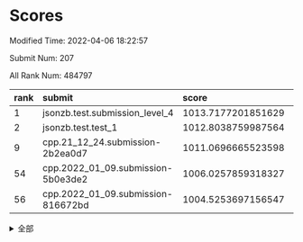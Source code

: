 # Scores

Modified Time: 2022-04-06 18:22:57

Submit Num: 207

All Rank Num: 484797

| rank |               submit               |       score        |       sigma        | pk_num |
| :--- | :--------------------------------- | :----------------- | :----------------- | :----- |
| 1    | jsonzb.test.submission_level_4     | 1013.7177201851629 | 0.8078567679746808 | 9371   |
| 2    | jsonzb.test.test_1                 | 1012.8038759987564 | 0.8221512051827341 | 9370   |
| 9    | cpp.21_12_24.submission-2b2ea0d7   | 1011.0696665523598 | 0.7897371741819278 | 9367   |
| 54   | cpp.2022_01_09.submission-5b0e3de2 | 1006.0257859318327 | 0.7148049189015935 | 9370   |
| 56   | cpp.2022_01_09.submission-816672bd | 1004.5253697156547 | 0.7165407550616346 | 9367   |


<details>
<summary>全部</summary>

| rank |                 submit                 |       score        |       sigma        | pk_num |
| :--- | :------------------------------------- | :----------------- | :----------------- | :----- |
| 1    | jsonzb.test.submission_level_4         | 1013.7177201851629 | 0.8078567679746808 | 9371   |
| 2    | jsonzb.test.test_1                     | 1012.8038759987564 | 0.8221512051827341 | 9370   |
| 3    | gobigger.level_3.submission_level_3_39 | 1011.7891882624607 | 0.7694644082292752 | 9369   |
| 4    | gobigger.level_3.submission_level_3_2  | 1011.4427110291141 | 0.7653306717516464 | 9361   |
| 5    | gobigger.level_3.submission_level_3_18 | 1011.4417622368894 | 0.7769792686762889 | 9368   |
| 6    | gobigger.level_3.submission_level_3_24 | 1011.3587214318708 | 0.7594079468232185 | 9371   |
| 7    | gobigger.level_3.submission_level_3_23 | 1011.1487676575217 | 0.7608851875028687 | 9366   |
| 8    | gobigger.level_3.submission_level_3_12 | 1011.104372485653  | 0.7612607824077812 | 9371   |
| 9    | cpp.21_12_24.submission-2b2ea0d7       | 1011.0696665523598 | 0.7897371741819278 | 9367   |
| 10   | gobigger.level_3.submission_level_3_42 | 1011.061838549592  | 0.7889523565975929 | 9370   |
| 11   | gobigger.level_3.submission_level_3_7  | 1011.0095466680875 | 0.7749832173812425 | 9368   |
| 12   | gobigger.level_3.submission_level_3_43 | 1010.9953122553508 | 0.7679882506710759 | 9368   |
| 13   | gobigger.level_3.submission_level_3_3  | 1010.8463870892708 | 0.7492641773642063 | 9371   |
| 14   | gobigger.level_3.submission_level_3_21 | 1010.757449149043  | 0.7993881294581466 | 9367   |
| 15   | gobigger.level_3.submission_level_3_22 | 1010.7437837079647 | 0.761098692857644  | 9367   |
| 16   | gobigger.level_3.submission_level_3_37 | 1010.6971531289751 | 0.7577299609605317 | 9366   |
| 17   | gobigger.level_3.submission_level_3_45 | 1010.6765626130037 | 0.777165188351295  | 9367   |
| 18   | gobigger.level_3.submission_level_3_19 | 1010.5529363683628 | 0.7671290590280212 | 9368   |
| 19   | gobigger.level_3.submission_level_3_28 | 1010.5291929744    | 0.7571989242190418 | 9370   |
| 20   | gobigger.level_3.submission_level_3_20 | 1010.4110618577819 | 0.8070164192953312 | 9367   |
| 21   | gobigger.level_3.submission_level_3_27 | 1010.3678435227671 | 0.7566169942677189 | 9368   |
| 22   | gobigger.level_3.submission_level_3_9  | 1010.3350305504895 | 0.7599732529345565 | 9371   |
| 23   | gobigger.level_3.submission_level_3_35 | 1010.1622560866999 | 0.7516156226673163 | 9366   |
| 24   | gobigger.level_3.submission_level_3_10 | 1010.104714390059  | 0.7564141045125279 | 9368   |
| 25   | gobigger.level_3.submission_level_3_15 | 1010.0803240054605 | 0.7531519905290888 | 9369   |
| 26   | gobigger.level_3.submission_level_3_41 | 1010.069091365883  | 0.7730051006594961 | 9368   |
| 27   | gobigger.level_3.submission_level_3_47 | 1010.0513962647285 | 0.7604697122761522 | 9368   |
| 28   | gobigger.level_3.submission_level_3_33 | 1010.0319191710179 | 0.7593642384337567 | 9365   |
| 29   | gobigger.level_3.submission_level_3_46 | 1009.9508174923444 | 0.752528592756096  | 9368   |
| 30   | gobigger.level_3.submission_level_3_11 | 1009.9399353251698 | 0.7664449761359833 | 9369   |
| 31   | gobigger.level_3.submission_level_3_38 | 1009.8853811624118 | 0.7465127247931693 | 9366   |
| 32   | gobigger.level_3.submission_level_3_49 | 1009.8374362545768 | 0.7556976956956053 | 9367   |
| 33   | gobigger.level_3.submission_level_3_31 | 1009.817365789458  | 0.7552637448133883 | 9363   |
| 34   | gobigger.level_3.submission_level_3_30 | 1009.816912288451  | 0.7621252150729242 | 9372   |
| 35   | gobigger.level_3.submission_level_3_1  | 1009.758500201662  | 0.7448464555416173 | 9368   |
| 36   | gobigger.level_3.submission_level_3_36 | 1009.6907134340588 | 0.7485495969495767 | 9370   |
| 37   | gobigger.level_3.submission_level_3_34 | 1009.6835612869013 | 0.7571654771650951 | 9369   |
| 38   | gobigger.level_3.submission_level_3_8  | 1009.6462532889512 | 0.7636183843133625 | 9371   |
| 39   | gobigger.level_3.submission_level_3_17 | 1009.5803447257581 | 0.7586953830914879 | 9372   |
| 40   | gobigger.level_3.submission_level_3_26 | 1009.5077849716386 | 0.752715909357184  | 9368   |
| 41   | gobigger.level_3.submission_level_3_4  | 1009.4911741718679 | 0.7650500128977721 | 9366   |
| 42   | gobigger.level_3.submission_level_3_29 | 1009.4406960673678 | 0.7564745818100067 | 9367   |
| 43   | gobigger.level_3.submission_level_3_16 | 1009.4337365731916 | 0.7394533297342712 | 9371   |
| 44   | gobigger.level_3.submission_level_3_13 | 1009.2725962535355 | 0.7525512004101264 | 9370   |
| 45   | gobigger.level_3.submission_level_3_25 | 1009.248979191832  | 0.7403336563681389 | 9367   |
| 46   | gobigger.level_3.submission_level_3_5  | 1009.1556765843311 | 0.7657004254706219 | 9374   |
| 47   | gobigger.level_3.submission_level_3_6  | 1008.9621781684016 | 0.7559374729465498 | 9369   |
| 48   | gobigger.level_3.submission_level_3_32 | 1008.9568766405669 | 0.7701613405275586 | 9364   |
| 49   | gobigger.level_3.submission_level_3_44 | 1008.7947684625846 | 0.7512292216661107 | 9366   |
| 50   | gobigger.level_3.submission_level_3_40 | 1008.7485174542707 | 0.7436274692515907 | 9368   |
| 51   | gobigger.level_3.submission_level_3_48 | 1008.7442888810934 | 0.7488441593869631 | 9370   |
| 52   | gobigger.level_3.submission_level_3_14 | 1008.7372612762404 | 0.7615866798090768 | 9371   |
| 53   | gobigger.level_3.submission_level_3_0  | 1007.9563272785496 | 0.7307784939163199 | 9369   |
| 54   | cpp.2022_01_09.submission-5b0e3de2     | 1006.0257859318327 | 0.7148049189015935 | 9370   |
| 55   | gobigger.level_1.submission_level_1_37 | 1004.6314131314646 | 0.7270551007739124 | 9371   |
| 56   | cpp.2022_01_09.submission-816672bd     | 1004.5253697156547 | 0.7165407550616346 | 9367   |
| 57   | gobigger.level_1.submission_level_1_18 | 1004.3770976071414 | 0.7278296512493266 | 9364   |
| 58   | gobigger.level_1.submission_level_1_45 | 1004.3337339181994 | 0.7149272795879991 | 9370   |
| 59   | gobigger.level_1.submission_level_1_19 | 1004.2628564008467 | 0.7149314328873846 | 9367   |
| 60   | gobigger.level_1.submission_level_1_35 | 1004.2156500986918 | 0.7191693293952166 | 9368   |
| 61   | gobigger.level_1.submission_level_1_40 | 1004.1811084534215 | 0.7212026512726409 | 9363   |
| 62   | gobigger.level_1.submission_level_1_34 | 1004.1487470496141 | 0.7101306328011909 | 9366   |
| 63   | gobigger.level_1.submission_level_1_3  | 1004.1127349274577 | 0.7152734659243628 | 9364   |
| 64   | gobigger.level_1.submission_level_1_30 | 1004.0457377137238 | 0.7222829635138367 | 9365   |
| 65   | gobigger.level_1.submission_level_1_5  | 1003.993625267381  | 0.7246400770760762 | 9366   |
| 66   | gobigger.level_1.submission_level_1_47 | 1003.9422655607532 | 0.718561111633707  | 9371   |
| 67   | gobigger.level_1.submission_level_1_27 | 1003.8228408801774 | 0.7128077740960564 | 9375   |
| 68   | gobigger.level_1.submission_level_1_7  | 1003.8155380110168 | 0.7067202476106608 | 9370   |
| 69   | gobigger.level_1.submission_level_1_13 | 1003.8138389227024 | 0.7130853600700308 | 9372   |
| 70   | gobigger.level_1.submission_level_1_25 | 1003.7460824762197 | 0.7315457746541837 | 9374   |
| 71   | gobigger.level_1.submission_level_1_8  | 1003.5692142665721 | 0.7130613546193852 | 9365   |
| 72   | gobigger.level_1.submission_level_1_26 | 1003.551910135142  | 0.7124155360164679 | 9368   |
| 73   | gobigger.level_1.submission_level_1_43 | 1003.4225821698973 | 0.7231590895283144 | 9364   |
| 74   | gobigger.level_1.submission_level_1_32 | 1003.4036545420462 | 0.7229843189696727 | 9369   |
| 75   | gobigger.level_1.submission_level_1_11 | 1003.3962835276155 | 0.7302173135946979 | 9372   |
| 76   | gobigger.level_1.submission_level_1_14 | 1003.3608360481396 | 0.7091966519010309 | 9373   |
| 77   | gobigger.level_1.submission_level_1_23 | 1003.3310610807248 | 0.7190182403920261 | 9372   |
| 78   | gobigger.level_1.submission_level_1_4  | 1003.2600372538325 | 0.7136442726057785 | 9365   |
| 79   | gobigger.level_1.submission_level_1_41 | 1003.2295053351625 | 0.7313229920560097 | 9367   |
| 80   | gobigger.level_1.submission_level_1_15 | 1003.2281552896077 | 0.708365526199624  | 9368   |
| 81   | gobigger.level_1.submission_level_1_36 | 1003.2260280636216 | 0.7265846527542972 | 9372   |
| 82   | gobigger.level_1.submission_level_1_28 | 1003.1918717247373 | 0.7277437464324076 | 9374   |
| 83   | gobigger.level_1.submission_level_1_46 | 1003.1691132243582 | 0.7198654888991816 | 9368   |
| 84   | gobigger.level_1.submission_level_1_29 | 1003.1598332861956 | 0.7169293221714655 | 9368   |
| 85   | gobigger.level_1.submission_level_1_0  | 1003.1572801483081 | 0.7122634384964829 | 9367   |
| 86   | gobigger.level_1.submission_level_1_20 | 1003.1554361168076 | 0.71928030877891   | 9371   |
| 87   | gobigger.level_1.submission_level_1_22 | 1003.1215627680723 | 0.719026826454502  | 9369   |
| 88   | gobigger.level_1.submission_level_1_12 | 1003.1177764677234 | 0.7070066251559126 | 9367   |
| 89   | gobigger.level_1.submission_level_1_38 | 1003.0411256111706 | 0.7099077408459626 | 9367   |
| 90   | gobigger.level_1.submission_level_1_49 | 1002.9402995486483 | 0.7179146941578445 | 9364   |
| 91   | gobigger.level_1.submission_level_1_16 | 1002.9254690454223 | 0.7052199897941942 | 9373   |
| 92   | gobigger.level_1.submission_level_1_17 | 1002.8478768693458 | 0.7103091332024154 | 9369   |
| 93   | gobigger.level_1.submission_level_1_39 | 1002.8043160939777 | 0.7239506053602877 | 9363   |
| 94   | gobigger.level_1.submission_level_1_24 | 1002.7162984053431 | 0.7163128088812204 | 9366   |
| 95   | gobigger.level_1.submission_level_1_48 | 1002.6802534702341 | 0.7103803297870322 | 9368   |
| 96   | gobigger.level_1.submission_level_1_33 | 1002.6761360593184 | 0.7212934025899254 | 9372   |
| 97   | gobigger.level_1.submission_level_1_1  | 1002.6018298245407 | 0.7237103602455918 | 9374   |
| 98   | gobigger.level_1.submission_level_1_21 | 1002.591973356873  | 0.7052698374468803 | 9368   |
| 99   | gobigger.level_1.submission_level_1_44 | 1002.5698717274539 | 0.715538277016795  | 9366   |
| 100  | gobigger.level_1.submission_level_1_42 | 1002.4174470653012 | 0.7115359664596542 | 9369   |
| 101  | gobigger.level_1.submission_level_1_9  | 1002.2760998976712 | 0.7130275628576066 | 9371   |
| 102  | gobigger.level_1.submission_level_1_2  | 1002.0978914049215 | 0.7202748509945662 | 9365   |
| 103  | gobigger.level_1.submission_level_1_6  | 1002.0243635385887 | 0.7108409258006118 | 9367   |
| 104  | gobigger.level_1.submission_level_1_10 | 1001.999703140925  | 0.7046749867337926 | 9371   |
| 105  | gobigger.level_1.submission_level_1_31 | 1001.8744275122298 | 0.7075651973996443 | 9366   |
| 106  | gobigger.random.submission_random_10   | 997.6701230402541  | 0.7003755150290902 | 9363   |
| 107  | gobigger.random.submission_random_39   | 997.5910844832833  | 0.7110399897958809 | 9372   |
| 108  | gobigger.random.submission_random_9    | 997.1893473821942  | 0.7122852810476976 | 9370   |
| 109  | gobigger.random.submission_random_6    | 997.002081401977   | 0.7183435818484358 | 9370   |
| 110  | gobigger.random.submission_random_34   | 996.9578558798995  | 0.7113110170441835 | 9367   |
| 111  | gobigger.random.submission_random_3    | 996.9379266376609  | 0.7032103945602567 | 9368   |
| 112  | gobigger.random.submission_random_40   | 996.9069051320388  | 0.7082649453920316 | 9370   |
| 113  | gobigger.random.submission_random_12   | 996.8944433031705  | 0.706687921594136  | 9366   |
| 114  | gobigger.random.submission_random_7    | 996.8645178099353  | 0.7194337277586345 | 9371   |
| 115  | gobigger.random.submission_random_42   | 996.7880896242915  | 0.7081236416661043 | 9363   |
| 116  | gobigger.random.submission_random_48   | 996.7511143185297  | 0.7138850993794297 | 9372   |
| 117  | gobigger.random.submission_random_24   | 996.7306097303     | 0.7143169262427204 | 9374   |
| 118  | gobigger.random.submission_random_41   | 996.6997352839568  | 0.7043435563709904 | 9365   |
| 119  | gobigger.random.submission_random_31   | 996.6680074931962  | 0.7101418744524307 | 9367   |
| 120  | gobigger.random.submission_random_45   | 996.6175869115091  | 0.711709269404641  | 9364   |
| 121  | gobigger.random.submission_random_0    | 996.5555445776553  | 0.7058289122451076 | 9360   |
| 122  | gobigger.random.submission_random_20   | 996.5228778791678  | 0.7084315752681579 | 9366   |
| 123  | gobigger.random.submission_random_43   | 996.4861329112614  | 0.7128951656219396 | 9370   |
| 124  | gobigger.random.submission_random_25   | 996.389686579771   | 0.7173694262731202 | 9367   |
| 125  | gobigger.random.submission_random_49   | 996.3550727216397  | 0.7033634869126427 | 9364   |
| 126  | gobigger.random.submission_random_16   | 996.265815876274   | 0.7142199766301517 | 9366   |
| 127  | gobigger.random.submission_random_14   | 996.0877819426754  | 0.7093581841530495 | 9370   |
| 128  | gobigger.random.submission_random_18   | 996.0730764097959  | 0.7088304913211632 | 9365   |
| 129  | gobigger.random.submission_random_28   | 996.0555123165503  | 0.7087170040954116 | 9370   |
| 130  | gobigger.random.submission_random_33   | 996.0198442960262  | 0.711655941856981  | 9363   |
| 131  | gobigger.random.submission_random_21   | 996.0135240935457  | 0.7099108204641227 | 9369   |
| 132  | gobigger.random.submission_random_30   | 995.9694453364033  | 0.7224996744649963 | 9371   |
| 133  | gobigger.random.submission_random_8    | 995.950801677349   | 0.7074871129915937 | 9369   |
| 134  | gobigger.random.submission_random_11   | 995.9496309204194  | 0.7114051495963845 | 9365   |
| 135  | gobigger.random.submission_random_37   | 995.9297463391641  | 0.7161845635434749 | 9366   |
| 136  | gobigger.random.submission_random_29   | 995.9187536897946  | 0.7112788269410508 | 9371   |
| 137  | gobigger.random.submission_random_19   | 995.7760196296075  | 0.7063956051088439 | 9370   |
| 138  | gobigger.random.submission_random_17   | 995.7125491244079  | 0.723999489576576  | 9370   |
| 139  | gobigger.random.submission_random_32   | 995.7121702856291  | 0.7115497171918562 | 9368   |
| 140  | gobigger.random.submission_random_38   | 995.6975893753281  | 0.6997027694860678 | 9371   |
| 141  | gobigger.random.submission_random_1    | 995.6626529956042  | 0.7208412482148837 | 9371   |
| 142  | gobigger.random.submission_random_4    | 995.6378999676896  | 0.7060587568010326 | 9365   |
| 143  | gobigger.random.submission_random_47   | 995.6226472806366  | 0.714749998379024  | 9360   |
| 144  | gobigger.random.submission_random_26   | 995.590424466222   | 0.7160615376818367 | 9366   |
| 145  | gobigger.random.submission_random_13   | 995.5339013743442  | 0.7199140130641298 | 9368   |
| 146  | gobigger.random.submission_random_35   | 995.4808273944827  | 0.7109544994608884 | 9366   |
| 147  | gobigger.random.submission_random_5    | 995.4550250416255  | 0.7085644287315057 | 9367   |
| 148  | gobigger.random.submission_random_36   | 995.3875434541216  | 0.7137248293799966 | 9364   |
| 149  | gobigger.random.submission_random_22   | 995.32407142988    | 0.7078615771547022 | 9367   |
| 150  | gobigger.random.submission_random_23   | 995.1702686229197  | 0.7131751988043873 | 9361   |
| 151  | gobigger.random.submission_random_44   | 995.0865004651654  | 0.711047606397297  | 9368   |
| 152  | gobigger.random.submission_random_15   | 995.0842014073398  | 0.7227197421784383 | 9371   |
| 153  | gobigger.random.submission_random_2    | 994.9401641269284  | 0.7235640592642728 | 9366   |
| 154  | gobigger.random.submission_random_46   | 994.9351241950257  | 0.7051205731356074 | 9370   |
| 155  | gobigger.random.submission_random_27   | 994.7144363759097  | 0.7097913751020218 | 9365   |
| 156  | gobigger.level_2.submission_level_2_16 | 994.7093238062566  | 0.7172681892355002 | 9370   |
| 157  | gobigger.level_2.submission_level_2_5  | 993.6875585797625  | 0.758262740868958  | 9372   |
| 158  | gobigger.level_2.submission_level_2_2  | 993.1892390067009  | 0.7399495033656057 | 9364   |
| 159  | gobigger.level_2.submission_level_2_1  | 993.0710855182806  | 0.7345851337218283 | 9368   |
| 160  | gobigger.level_2.submission_level_2_47 | 993.046576137009   | 0.7405310215524508 | 9366   |
| 161  | gobigger.level_2.submission_level_2_12 | 993.0187932413077  | 0.7372837577069666 | 9367   |
| 162  | gobigger.level_2.submission_level_2_48 | 992.9513707970012  | 0.7367016750485242 | 9362   |
| 163  | gobigger.level_2.submission_level_2_3  | 992.8888638745749  | 0.736187355903153  | 9364   |
| 164  | gobigger.level_2.submission_level_2_25 | 992.8849254379516  | 0.7536096190396167 | 9368   |
| 165  | gobigger.level_2.submission_level_2_26 | 992.7811823070547  | 0.7534238541965613 | 9367   |
| 166  | gobigger.level_2.submission_level_2_32 | 992.7475044573266  | 0.7465311145605235 | 9373   |
| 167  | gobigger.level_2.submission_level_2_17 | 992.7424973888182  | 0.7474992697718778 | 9365   |
| 168  | gobigger.level_2.submission_level_2_22 | 992.6893128088565  | 0.7497018119338065 | 9368   |
| 169  | gobigger.level_2.submission_level_2_43 | 992.6869973695077  | 0.763309908858404  | 9359   |
| 170  | gobigger.level_2.submission_level_2_42 | 992.6441229698512  | 0.7461198411557756 | 9372   |
| 171  | gobigger.level_2.submission_level_2_45 | 992.6296615516238  | 0.7505900563244957 | 9371   |
| 172  | gobigger.level_2.submission_level_2_36 | 992.5670470843772  | 0.7448107967634516 | 9375   |
| 173  | gobigger.level_2.submission_level_2_8  | 992.3678642501533  | 0.7372491411131372 | 9371   |
| 174  | gobigger.level_2.submission_level_2_6  | 992.2721403860344  | 0.7395720480846579 | 9371   |
| 175  | gobigger.level_2.submission_level_2_11 | 992.2619697174347  | 0.7448019465949477 | 9365   |
| 176  | gobigger.level_2.submission_level_2_31 | 992.2381054253428  | 0.7395999153655216 | 9372   |
| 177  | gobigger.level_2.submission_level_2_15 | 992.181805530088   | 0.7709117948829178 | 9372   |
| 178  | gobigger.level_2.submission_level_2_20 | 992.1529252431594  | 0.741672764268683  | 9370   |
| 179  | gobigger.level_2.submission_level_2_44 | 992.1242304927739  | 0.7306204722012686 | 9371   |
| 180  | gobigger.level_2.submission_level_2_34 | 992.029013620864   | 0.7543118324231429 | 9367   |
| 181  | gobigger.level_2.submission_level_2_37 | 991.9628231181608  | 0.75210532980931   | 9373   |
| 182  | gobigger.level_2.submission_level_2_49 | 991.8368199755505  | 0.7569661775973598 | 9364   |
| 183  | gobigger.level_2.submission_level_2_40 | 991.833459547309   | 0.7453619362616869 | 9367   |
| 184  | gobigger.level_2.submission_level_2_35 | 991.806551228676   | 0.7511394151159981 | 9369   |
| 185  | gobigger.level_2.submission_level_2_23 | 991.7915972536605  | 0.7375263119244689 | 9369   |
| 186  | gobigger.level_2.submission_level_2_7  | 991.7882195812432  | 0.7497259857887949 | 9364   |
| 187  | gobigger.level_2.submission_level_2_14 | 991.7470320586502  | 0.7514764621730957 | 9370   |
| 188  | gobigger.level_2.submission_level_2_38 | 991.6921930168153  | 0.752152389745452  | 9369   |
| 189  | gobigger.level_2.submission_level_2_39 | 991.6840136357658  | 0.7362161145660673 | 9367   |
| 190  | gobigger.level_2.submission_level_2_46 | 991.6776800483602  | 0.7606780112177978 | 9368   |
| 191  | gobigger.level_2.submission_level_2_33 | 991.6450287934299  | 0.7442285863874081 | 9369   |
| 192  | gobigger.level_2.submission_level_2_30 | 991.6333736640297  | 0.7469632065409597 | 9368   |
| 193  | gobigger.level_2.submission_level_2_4  | 991.4996456545973  | 0.7478719041941567 | 9368   |
| 194  | gobigger.level_2.submission_level_2_27 | 991.4159174669355  | 0.7557593838096234 | 9365   |
| 195  | gobigger.level_2.submission_level_2_24 | 991.3056510651977  | 0.735599180403204  | 9367   |
| 196  | gobigger.level_2.submission_level_2_21 | 991.2132039156078  | 0.7393892671649758 | 9370   |
| 197  | gobigger.level_2.submission_level_2_41 | 991.1254946641803  | 0.7580097068447311 | 9368   |
| 198  | gobigger.level_2.submission_level_2_9  | 991.1037560392108  | 0.7565844358254076 | 9374   |
| 199  | gobigger.level_2.submission_level_2_29 | 990.9702844133706  | 0.7533942724199079 | 9373   |
| 200  | gobigger.level_2.submission_level_2_19 | 990.9533608729162  | 0.7794397114350663 | 9366   |
| 201  | gobigger.level_2.submission_level_2_18 | 990.9277457498657  | 0.7477204223689657 | 9365   |
| 202  | gobigger.level_2.submission_level_2_13 | 990.8882197229767  | 0.7546389695045714 | 9365   |
| 203  | gobigger.level_2.submission_level_2_10 | 990.6885139284293  | 0.7463458849254273 | 9365   |
| 204  | gobigger.level_2.submission_level_2_28 | 990.5121185666367  | 0.7606542581933737 | 9361   |
| 205  | gobigger.level_2.submission_level_2_0  | 990.4209603350959  | 0.7706896496080251 | 9371   |
| 206  | gobigger.none.submission_none_0        | 977.6803666313109  | 1.3244945429481534 | 9369   |
| 207  | gobigger.none.submission_none_1        | 974.7983107031711  | 1.579261069593823  | 9367   |

</details>